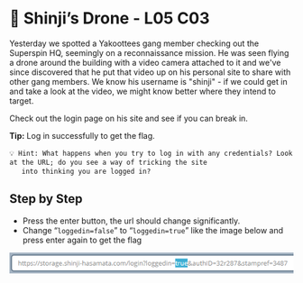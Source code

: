 # 🐼 Shinji’s Drone - L05 C03

Yesterday we spotted a Yakoottees gang member checking out the Superspin HQ, seemingly on a reconnaissance mission. He was seen flying a drone around the building with a video camera attached to it and we've since discovered that he put that video up on his personal site to share with other gang members. We know his username is "shinji" - if we could get in and take a look at the video, we might know better where they intend to target.

Check out the login page on his site and see if you can break in.

**Tip:** Log in successfully to get the flag.

```
💡 Hint: What happens when you try to log in with any credentials? Look at the URL; do you see a way of tricking the site
   into thinking you are logged in?
```

## Step by Step

- Press the enter button, the url should change significantly.
- Change “`loggedin=false`” to “`loggedin=true`” like the image below and press enter again to get the flag

![image of url](/assets/shinjisdrone1.png)
